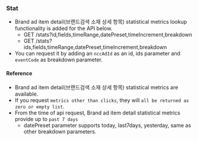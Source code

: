 ### Stat
* Brand ad item detail(브랜드검색 소재 상세 항목) statistical metrics lookup functionality is added for the API below.
  + GET /stats?id,fields,timeRange,datePreset,timeIncrement,breakdown
  + GET /stats?ids,fields,timeRange,datePreset,timeIncrement,breakdown
* You can request it by adding an ```nccAdId``` as an id, ids parameter and ```eventCode``` as breakdown parameter.

#### Reference
* Brand ad item detail(브랜드검색 소재 상세 항목) statistical metrics are available.
* If you request ```metrics other than clicks```, they will ```all be returned as zero or empty list```.
* From the time of api request, Brand ad item detail statistical metrics provide up to ```past 7 days```
  + datePreset parameter supports today, last7days, yesterday, same as other breakdown parameters.

